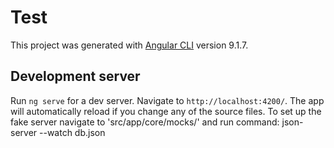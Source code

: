 # Test

This project was generated with [Angular CLI](https://github.com/angular/angular-cli) version 9.1.7.

## Development server

Run `ng serve` for a dev server. Navigate to `http://localhost:4200/`. The app will automatically reload if you change any of the source files.
To set up the fake server navigate to 'src/app/core/mocks/' and run command: json-server --watch db.json
